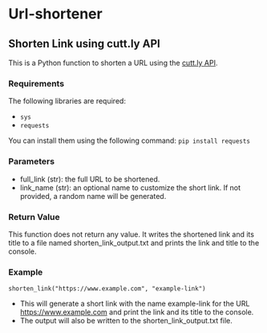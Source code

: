 # Url-shortener
## Shorten Link using cutt.ly API

This is a Python function to shorten a URL using the [cutt.ly API](https://cutt.ly/cuttly-api).

### Requirements

The following libraries are required:

- `sys`
- `requests`

You can install them using the following command:
```pip install requests```

### Parameters 
- full_link (str): the full URL to be shortened.
- link_name (str): an optional name to customize the short link. If not provided, a random name will be generated.

### Return Value
This function does not return any value. It writes the shortened link and its title to a file named shorten_link_output.txt and prints the link and title to the console.

### Example

`shorten_link("https://www.example.com", "example-link")`
- This will generate a short link with the name example-link for the URL https://www.example.com and print the link and its title to the console.
- The output will also be written to the shorten_link_output.txt file.
